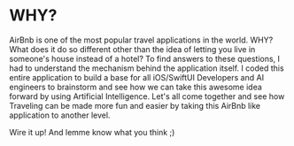 # WHY?

AirBnb is one of the most popular travel applications in the world. WHY? What does it do so different other than the idea of letting you live in someone's house instead of a hotel? 
To find answers to these questions, I had to understand the mechanism behind the application itself. I coded this entire application to build a base for all iOS/SwiftUI Developers 
and AI engineers to brainstorm and see how we can take this awesome idea forward by using Artificial Intelligence. Let's all come together and see how Traveling can be made more fun
and easier by taking this AirBnb like application to another level. 

Wire it up! And lemme know what you think ;)

